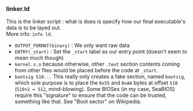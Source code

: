 ### linker.ld
This is the linker script : what is does is specify how our final
executable's data is to be layed out.  
More info: `info ld`.  
- `OUTPUT_FORMAT(binary)` : We only want raw data
- `ENTRY(_start)` : Set the `_start` label as our entry point (doesn't seem to mean much though)
- `kernel.s.o` because otherwise, other `.text` section contents coming from other files would be placed before the code at `_start`.
- `bootsig 510...` 
   This really only creates a fake section, named `bootsig`, which 
   sole purpose is to place the `0x55` and `0xAA` bytes at offset 
   `510` (`510+2 = 512`, mind-blowing). 
   Some BIOSes (in my case, SeaBIOS) require this "signature" to ensure 
   that the code can be trusted, something like that.
   See "Boot sector" on Wikipedia.
